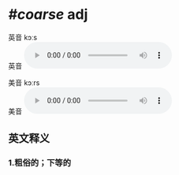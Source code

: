 # ***\#coarse*** adj
英音 kɔːs  
英音
<audio src="./media/coarse1_AAC.aac" controls="controls"></audio>

美音 kɔːrs  
美音
<audio src="./media/coarse2_AAC.aac" controls="controls"></audio>



  

英文释义
---
### 1.**粗俗的；下等的**  


